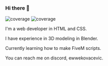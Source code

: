 ### Hi there 👋

![coverage](https://img.shields.io/badge/HTML-Language?label=Language&color=blue) ![coverage](https://img.shields.io/badge/CSS-Language?label=Language&color=%230096FF)

I'm a web developer in HTML and CSS.

I have experience in 3D modeling in Blender.

Currently learning how to make FiveM scripts.

You can reach me on discord, ewwekovacevic.
